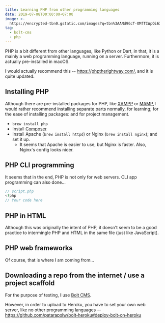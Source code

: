 ```yaml
---
title: Learning PHP from other programming languages
date: 2019-07-08T00:00:00+07:00
image: >-
  https://encrypted-tbn0.gstatic.com/images?q=tbn%3AANd9GcT-OMfTIWpQi63ocxmaCRVYOc0QIzgejLDHdFJtJuTYOmJgDqr_
tag:
  - bolt-cms
  - php
---
```


PHP is a bit different from other languages, like Python or Dart, in that, it is a mainly a web programming language, running on a server. Furthermore, it is actually pre-installed in macOS.

I would actually recommend this -- <https://phptherightway.com/>, and it is quite updated.

<!-- excerpt_separator -->

## Installing PHP

Although there are pre-installed packages for PHP, like [XAMPP](https://www.apachefriends.org/index.html) or [MAMP](https://www.mamp.info/en/), I would rather recommend installing separate parts normally, for learning; for the ease of installing packages: and for project management.

- `brew install php`
- Install [Composer](https://getcomposer.org/)
- Install Apache (`brew install httpd`) or Nginx (`brew install nginx`); and set it up.
  - It seems that Apache is easier to use, but Nginx is faster. Also, Nginx's config looks nicer.

## PHP CLI programming

It seems that in the end, PHP is not only for web servers. CLI app programming can also done...

```php
// script.php
<?php
// Your code here
```

## PHP in HTML

Although this was originally the intent of PHP, it doesn't seem to be a good practice to intermingle PHP and HTML in the same file (just like JavaScript).

## PHP web frameworks

Of course, that is where I am coming from…

## Downloading a repo from the internet / use a project scaffold

For the purpose of testing, I use [Bolt CMS](https://bolt.cm/).

However, in order to upload to Heroku, you have to set your own web server, like no other programming languages -- <https://github.com/patarapolw/bolt-heroku#deploy-bolt-on-heroku>
